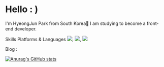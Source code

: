 # Hello : )
I'm HyeongJun Park from South Korea👋 I am studying to become a front-end developer.

Skills
Platforms & Languages
<img src="https://img.shields.io/badge/HTML5-E34F26?style=flat-square&logo=HTML5&logoColor=white"/>, <img src="https://img.shields.io/badge/CSS3-1572B6?style=flat-square&logo=CSS3&logoColor=white"/>, <img src="https://img.shields.io/badge/JavaScript-F7DF1E?style=flat-square&logo=JavaScript&logoColor=white"/>

Blog : <a href="https://hyeongjun030-fe-developer.tistory.com">

![Anurag's GitHub stats](https://github-readme-stats.vercel.app/api?username=HyeongJun030&show_icons=true&theme=aura)
